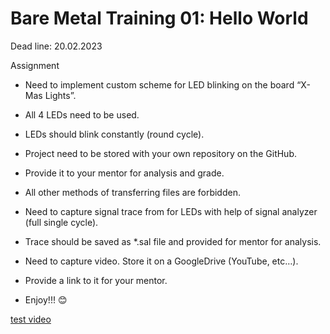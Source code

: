 # Bare Metal Training 01: Hello World

Dead line: 20.02.2023

Assignment

- Need to implement custom scheme for LED blinking on the board “X-Mas Lights”.

- All 4 LEDs need to be used.

- LEDs should blink constantly (round cycle).

- Project need to be stored with your own repository on the GitHub.

- Provide it to your mentor for analysis and grade.

- All other methods of transferring files are forbidden.

- Need to capture signal trace from for LEDs with help of signal analyzer (full single cycle).

- Trace should be saved as *.sal file and provided for mentor for analysis.

- Need to capture video. Store it on a GoogleDrive (YouTube, etc…).

- Provide a link to it for your mentor.

- Enjoy!!! 😊 <br>

[test video](https://drive.google.com/file/d/16GDvj-q6QjcvAcrh5XDI-LYXBSSj2tkz/view?usp=share_link)

